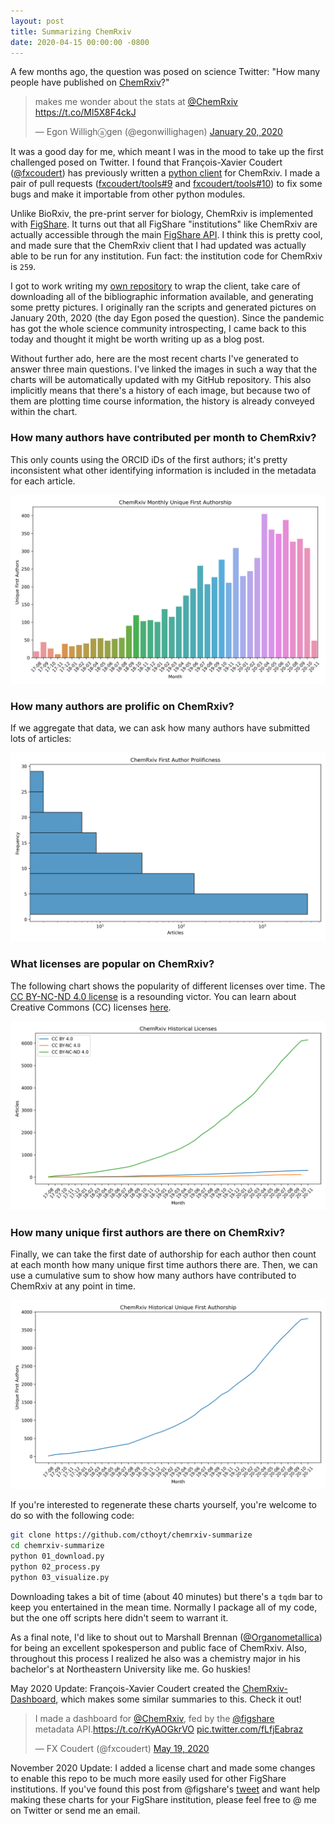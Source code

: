 ```yaml
---
layout: post
title: Summarizing ChemRxiv
date: 2020-04-15 00:00:00 -0800
---
```

A few months ago, the question was posed on science Twitter:
"How many people have published on [ChemRxiv](https://chemrxiv.org/)?"

<blockquote class="twitter-tweet" data-partner="tweetdeck"><p lang="en" dir="ltr">makes me wonder about the stats at <a href="https://twitter.com/ChemRxiv?ref_src=twsrc%5Etfw">@ChemRxiv</a> <a href="https://t.co/Ml5X8F4ckJ">https://t.co/Ml5X8F4ckJ</a></p>&mdash; Egon Willighⓐgen (@egonwillighagen) <a href="https://twitter.com/egonwillighagen/status/1219193083792969728?ref_src=twsrc%5Etfw">January 20, 2020</a></blockquote>

It was a good day for me, which meant I was in the mood to take up the first
challenged posed on Twitter. I found that François-Xavier Coudert ([@fxcoudert](https://github.com/fxcoudert)) has previously written a
[python client](https://github.com/fxcoudert/tools/blob/master/chemRxiv/chemRxiv.py) for ChemRxiv. I made a pair
of pull requests ([fxcoudert/tools#9](https://github.com/fxcoudert/tools/pull/9) and
[fxcoudert/tools#10](https://github.com/fxcoudert/tools/pull/10)) to fix some bugs and make it importable
from other python modules.

Unlike BioRxiv, the pre-print server for biology, ChemRxiv is implemented with [FigShare](https://figshare.com/).
It turns out that all FigShare "institutions" like ChemRxiv are actually accessible through the main
[FigShare API](https://docs.figshare.com/). I think this is pretty cool, and made sure that the ChemRxiv
client that I had updated was actually able to be run for any institution. Fun fact: the institution code
for ChemRxiv is `259`.

I got to work writing my [own repository](https://github.com/cthoyt/chemrxiv-summarize) to wrap the client,
take care of downloading all of the bibliographic information available, and generating some pretty pictures.
I originally ran the scripts and generated pictures on January 20th, 2020 (the day Egon posed the question).
Since the pandemic has got the whole science community introspecting, I came back to this today and thought it
might be worth writing up as a blog post.

Without further ado, here are the most recent charts I've generated to answer three main questions. I've
linked the images in such a way that the charts will be automatically updated with my GitHub repository. This
also implicitly means that there's a history of each image, but because two of them are plotting time course
information, the history is already conveyed within the chart.

### How many authors have contributed per month to ChemRxiv?

This only counts using the ORCID iDs of the first authors;
it's pretty inconsistent what other identifying information
is included in the metadata for each article.

![Unique Authors per Month](https://raw.githubusercontent.com/cthoyt/chemrxiv-summarize/master/unique_authors_per_month.png)

### How many authors are prolific on ChemRxiv?

If we aggregate that data, we can ask how many authors have
submitted lots of articles:

![Author Prolificness](https://raw.githubusercontent.com/cthoyt/chemrxiv-summarize/master/author_prolificness.png)

### What licenses are popular on ChemRxiv?

The following chart shows the popularity of different licenses
over time. The [CC BY-NC-ND 4.0 license](https://creativecommons.org/licenses/by-nc-nd/4.0/)
is a resounding victor. You can learn about Creative Commons (CC)
licenses [here](https://creativecommons.org/licenses/).

![Historical Licenses](https://raw.githubusercontent.com/cthoyt/chemrxiv-summarize/master/historical_licenses.png)

### How many unique first authors are there on ChemRxiv?

Finally, we can take the first date of authorship for each
author then count at each month how many unique first time
authors there are. Then, we can use a cumulative sum to show
how many authors have contributed to ChemRxiv at any point in
time.

![Historical Authorship](https://raw.githubusercontent.com/cthoyt/chemrxiv-summarize/master/historical_authorship.png)

If you're interested to regenerate these charts yourself, you're welcome to do so with the following code:

```bash
git clone https://github.com/cthoyt/chemrxiv-summarize
cd chemrxiv-summarize
python 01_download.py
python 02_process.py
python 03_visualize.py
```

Downloading takes a bit of time (about 40 minutes) but there's
a `tqdm` bar to keep you entertained in the mean time. Normally I package all of my code,
but the one off scripts here didn't seem to warrant it.

As a final note, I'd like to shout out to Marshall Brennan
([@Organometallica](https://twitter.com/Organometallica)) for being an excellent spokesperson
and public face of ChemRxiv. Also, throughout this process I realized he also was a chemistry
major in his bachelor's at Northeastern University like me. Go huskies!

May 2020 Update: François-Xavier Coudert created the [ChemRxiv-Dashboard](https://chemrxiv-dashboard.github.io/),
which makes some similar summaries to this. Check it out!

<blockquote class="twitter-tweet" data-partner="tweetdeck"><p lang="en" dir="ltr">I made a dashboard for <a href="https://twitter.com/ChemRxiv?ref_src=twsrc%5Etfw">@ChemRxiv</a>, fed by the <a href="https://twitter.com/figshare?ref_src=twsrc%5Etfw">@figshare</a><br>metadata API.<a href="https://t.co/rKyAOGkrVO">https://t.co/rKyAOGkrVO</a> <a href="https://t.co/fLfjEabraz">pic.twitter.com/fLfjEabraz</a></p>&mdash; FX Coudert (@fxcoudert) <a href="https://twitter.com/fxcoudert/status/1262763710956793860?ref_src=twsrc%5Etfw">May 19, 2020</a></blockquote>

November 2020 Update: I added a license chart and made some changes to enable
this repo to be much more easily used for other FigShare institutions. If you've
found this post from @figshare's [tweet](https://twitter.com/figshare/status/1323762002293121025)
and want help making these charts for your FigShare institution, please feel
free to @ me on Twitter or send me an email.

